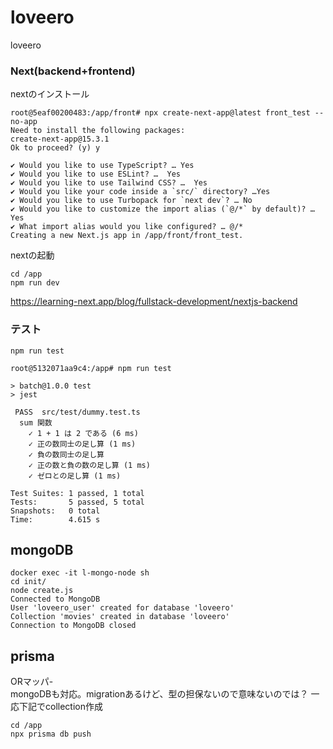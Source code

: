 # loveero
loveero

### Next(backend+frontend)

nextのインストール
```
root@5eaf00200483:/app/front# npx create-next-app@latest front_test --no-app
Need to install the following packages:
create-next-app@15.3.1
Ok to proceed? (y) y

✔ Would you like to use TypeScript? … Yes
✔ Would you like to use ESLint? …  Yes
✔ Would you like to use Tailwind CSS? …  Yes
✔ Would you like your code inside a `src/` directory? …Yes
✔ Would you like to use Turbopack for `next dev`? … No
✔ Would you like to customize the import alias (`@/*` by default)? … Yes
✔ What import alias would you like configured? … @/*
Creating a new Next.js app in /app/front/front_test.
```

nextの起動
```
cd /app
npm run dev
```
https://learning-next.app/blog/fullstack-development/nextjs-backend


### テスト
```
npm run test
```

```
root@5132071aa9c4:/app# npm run test

> batch@1.0.0 test
> jest

 PASS  src/test/dummy.test.ts
  sum 関数
    ✓ 1 + 1 は 2 である (6 ms)
    ✓ 正の数同士の足し算 (1 ms)
    ✓ 負の数同士の足し算
    ✓ 正の数と負の数の足し算 (1 ms)
    ✓ ゼロとの足し算 (1 ms)

Test Suites: 1 passed, 1 total
Tests:       5 passed, 5 total
Snapshots:   0 total
Time:        4.615 s
```
## mongoDB
```
docker exec -it l-mongo-node sh
cd init/
node create.js 
Connected to MongoDB
User 'loveero_user' created for database 'loveero'
Collection 'movies' created in database 'loveero'
Connection to MongoDB closed
```

## prisma
ORマッパ-<br>
mongoDBも対応。migrationあるけど、型の担保ないので意味ないのでは？
一応下記でcollection作成
```
cd /app
npx prisma db push
```